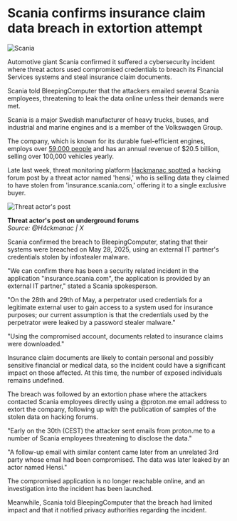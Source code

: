 # Scania confirms insurance claim data breach in extortion attempt

![Scania](https://www.bleepstatic.com/content/hl-images/2025/06/17/scania.jpg)

Automotive giant Scania confirmed it suffered a cybersecurity incident where threat actors used compromised credentials to breach its Financial Services systems and steal insurance claim documents.

Scania told BleepingComputer that the attackers emailed several Scania employees, threatening to leak the data online unless their demands were met.

Scania is a major Swedish manufacturer of heavy trucks, buses, and industrial and marine engines and is a member of the Volkswagen Group.

The company, which is known for its durable fuel-efficient engines, employs over [59,000 people](https://www.scania.com/group/en/home/about-scania/scania-in-brief/facts-and-figures.html) and has an annual revenue of $20.5 billion, selling over 100,000 vehicles yearly.

Late last week, threat monitoring platform [Hackmanac spotted](https://x.com/H4ckmanac/status/1933102217562562836) a hacking forum post by a threat actor named 'hensi,' who is selling data they claimed to have stolen from 'insurance.scania.com,' offering it to a single exclusive buyer.

![Threat actor's post](https://www.bleepstatic.com/images/news/u/1220909/2025/June/forum-post.png)

**Threat actor's post on underground forums**  
_Source: @H4ckmanac | X_

Scania confirmed the breach to BleepingComputer, stating that their systems were breached on May 28, 2025, using an external IT partner's credentials stolen by infostealer malware.

"We can confirm there has been a security related incident in the application "insurance.scania.com", the application is provided by an external IT partner," stated a Scania spokesperson.

"On the 28th and 29th of May, a perpetrator used credentials for a legitimate external user to gain access to a system used for insurance purposes; our current assumption is that the credentials used by the perpetrator were leaked by a password stealer malware."

"Using the compromised account, documents related to insurance claims were downloaded."

Insurance claim documents are likely to contain personal and possibly sensitive financial or medical data, so the incident could have a significant impact on those affected. At this time, the number of exposed individuals remains undefined.

The breach was followed by an extortion phase where the attackers contacted Scania employees directly using a @proton.me email address to extort the company, following up with the publication of samples of the stolen data on hacking forums.

"Early on the 30th (CEST) the attacker sent emails from proton.me to a number of Scania employees threatening to disclose the data."

"A follow-up email with similar content came later from an unrelated 3rd party whose email had been compromised. The data was later leaked by an actor named Hensi."

The compromised application is no longer reachable online, and an investigation into the incident has been launched.

Meanwhile, Scania told BleepingComputer that the breach had limited impact and that it notified privacy authorities regarding the incident.
